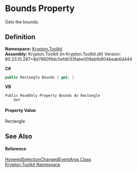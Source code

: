 # Bounds Property


Gets the bounds.



## Definition
**Namespace:** <a href="79d2eac2-21f4-54ff-7552-b20c33c30600.md">Krypton.Toolkit</a>  
**Assembly:** Krypton.Toolkit (in Krypton.Toolkit.dll) Version: 80.23.10.287+8d7660f9dc5efd033fabe008ebfb904beab6d444

**C#**
``` C#
public Rectangle Bounds { get; }
```
**VB**
``` VB
Public ReadOnly Property Bounds As Rectangle
	Get
```



#### Property Value
Rectangle

## See Also


#### Reference
<a href="f58f5e65-2eb7-76c6-96ff-f08b4d6353e9.md">HoveredSelectionChangedEventArgs Class</a>  
<a href="79d2eac2-21f4-54ff-7552-b20c33c30600.md">Krypton.Toolkit Namespace</a>  
